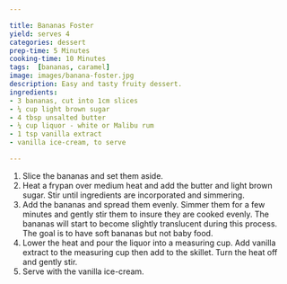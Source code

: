 ```yaml
---

title: Bananas Foster
yield: serves 4
categories: dessert
prep-time: 5 Minutes
cooking-time: 10 Minutes
tags:  [bananas, caramel]
image: images/banana-foster.jpg
description: Easy and tasty fruity dessert.
ingredients:
- 3 bananas, cut into 1cm slices
- ¼ cup light brown sugar
- 4 tbsp unsalted butter
- ¼ cup liquor - white or Malibu rum
- 1 tsp vanilla extract
- vanilla ice-cream, to serve

---
```




1. Slice the bananas and set them aside.
2. Heat a frypan over medium heat and add the butter and light brown sugar. Stir until ingredients are incorporated and simmering.
3. Add the bananas and spread them evenly. Simmer them for a few minutes and gently stir them to insure they are cooked evenly. The bananas will start to become slightly translucent during this process. The goal is to have soft bananas but not baby food.
4. Lower the heat and pour the liquor into a measuring cup. Add vanilla extract to the measuring cup then add to the skillet. Turn the heat off and gently stir.
5. Serve with the vanilla ice-cream.

